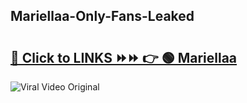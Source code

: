 
 ## Mariellaa-Only-Fans-Leaked

# <h2><a href="https://clipsfans.com/Mariellaa&ref=git">🔗 Click to LINKS ⏩⏩ 👉 🟢 Mariellaa </a></h2>

<a href="https://clipsfans.com/Mariellaa&ref=git" rel="nofollow" data-target="animated-image.originalLink"><img src="https://i.ibb.co.com/xMMVF88/686577567.gif" alt="Viral Video Original" style="max-width: 100%; display: inline-block;" data-target="animated-image.originalImage"></a>
